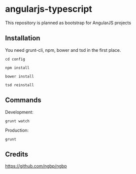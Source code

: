 angularjs-typescript
====================

This repository is planned as bootstrap for AngularJS projects

Installation
------------

You need grunt-cli, npm, bower and tsd in the first place.

```cd config```

```npm install```

```bower install```

```tsd reinstall```

Commands
--------
Development:

```grunt watch```

Production:

```grunt```

Credits
-------------
https://github.com/ngbp/ngbp
